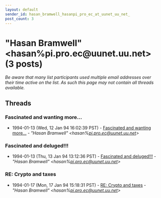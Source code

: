 ```yaml
---
layout: default
sender_id: hasan_bramwell_hasanpi_pro_ec_at_uunet_uu_net_
post_count: 3
---
```


# "Hasan Bramwell" <hasan%pi.pro.ec<span>@</span>uunet.uu.net> (3 posts)

_Be aware that many list participants used multiple email addresses over their time active on the list. As such this page may not contain all threads available._

## Threads

### Fascinated and wanting more...
+ 1994-01-13 (Wed, 12 Jan 94 16:02:39 PST) - [Fascinated and wanting more...](/archive/1994/01/61ff19ee8fe985ad07c205c928e8340702e11ba97ab3f5d3a24fcd2a22a59ca4) - _"Hasan Bramwell" \<hasan%pi.pro.ec@uunet.uu.net\>_

### Fascinated and deluged!!!
+ 1994-01-13 (Thu, 13 Jan 94 13:12:36 PST) - [Fascinated and deluged!!!](/archive/1994/01/c8e1632dcf7bf7fe64aa8a438339946b9626e3301c60ab09a1c962f5f4bbc36b) - _"Hasan Bramwell" \<hasan%pi.pro.ec@uunet.uu.net\>_

### RE: Crypto and taxes
+ 1994-01-17 (Mon, 17 Jan 94 15:18:31 PST) - [RE: Crypto and taxes](/archive/1994/01/59b91bcc95d0b92589e06a525ace94f3e4340a2c6e3a493c710b5d71c142c57b) - _"Hasan Bramwell" \<hasan%pi.pro.ec@uunet.uu.net\>_

